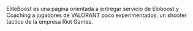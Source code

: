 EliteBoost es una pagina orientada a entregar servicio de Eloboost y Coaching a jugadores de VALORANT poco experimentados, un shooter tactico de la empresa Riot Games.